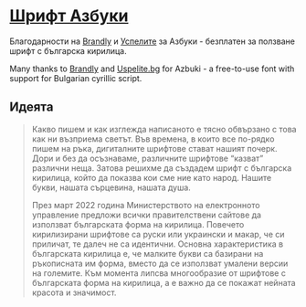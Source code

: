 # [Шрифт Азбуки](https://azbukifont.com/)

Благодарности на [Brandly](http://brandlycollective.com/) и [Успелите](https://uspelite.bg/) за Азбуки - безплатен за ползване шрифт с българска кирилица.

Many thanks to [Brandly](http://brandlycollective.com/) and [Uspelite.bg](https://uspelite.bg/) for Azbuki - a free-to-use font with support for Bulgarian cyrillic script.

## Идеята
>
>Какво пишем и как изглежда написаното е тясно обвързано с това как ни възприема светът. Във времена, в които все по-рядко пишем на ръка, дигиталните шрифтове стават нашият почерк. Дори и без да осъзнаваме, различните шрифтове “казват” различни неща. Затова решихме да създадем шрифт с българска кирилица, който да показва кои сме ние като народ. Нашите букви, нашата сърцевина, нашата душа. 
>
>През март 2022 година Министерството на електронното управление предложи всички правителствени сайтове да използват българската форма на кирилица. Повечето кирилизирани шрифтове са руски или украински и макар, че си приличат, те далеч не са идентични. Основна характеристика в българската кирилица е, че малките букви са базирани на ръкописната им форма, вместо да се използват умалени версии на големите. Към момента липсва многообразие от шрифтове с българската форма на кирилица, а е важно да се покажат нейната красота и значимост.